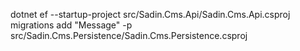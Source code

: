 dotnet ef --startup-project src/Sadin.Cms.Api/Sadin.Cms.Api.csproj migrations add "Message" -p src/Sadin.Cms.Persistence/Sadin.Cms.Persistence.csproj